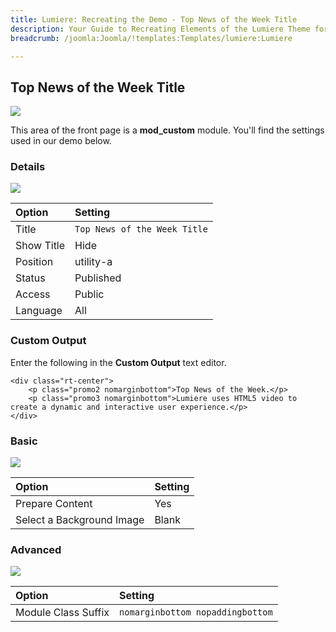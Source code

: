 ```yaml
---
title: Lumiere: Recreating the Demo - Top News of the Week Title
description: Your Guide to Recreating Elements of the Lumiere Theme for Joomla
breadcrumb: /joomla:Joomla/!templates:Templates/lumiere:Lumiere

---
```


Top News of the Week Title
-----
![][demo]

This area of the front page is a **mod_custom** module. You'll find the settings used in our demo below.

### Details
![][demo2]

| Option     | Setting                                                            |
| :--------- | :----------------------------------------------------------------- |
| Title      | `Top News of the Week Title`                                       |
| Show Title | Hide                                                               |
| Position   | utility-a                                                          |
| Status     | Published                                                          |
| Access     | Public                                                             |
| Language   | All                                                                |

### Custom Output
Enter the following in the **Custom Output** text editor.

~~~
<div class="rt-center">
	<p class="promo2 nomarginbottom">Top News of the Week.</p>
	<p class="promo3 nomarginbottom">Lumiere uses HTML5 video to create a dynamic and interactive user experience.</p>	
</div>
~~~

### Basic
![][demo3]

| Option                    | Setting |
| :------------------------ | :------ |
| Prepare Content           | Yes     |
| Select a Background Image | Blank   |

### Advanced
![][demo4]

| Option              | Setting                          |  
| :------------------ | :------------------------------- |  
| Module Class Suffix | `nomarginbottom nopaddingbottom` |  

[demo]: assets/demo_7.jpeg
[demo2]: assets/news_1.jpeg
[demo3]: assets/news_2.jpeg
[demo4]: assets/news_3.jpeg